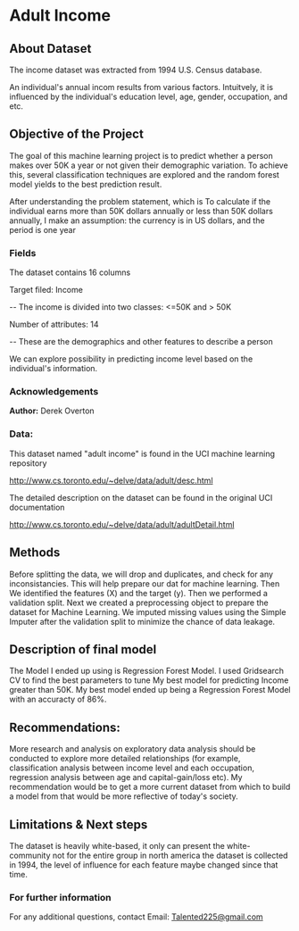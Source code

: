 # Adult Income

## About Dataset 

The income dataset was extracted from 1994 U.S. Census database.

An individual's annual incom results from various factors. Intuitvely, it is influenced by the individual's education level, age, gender, occupation, and etc.

## Objective of the Project 

The goal of this machine learning project is to predict whether a person makes over 50K a year or not given their demographic variation. To achieve this, several classification techniques are explored and the random forest model yields to the best prediction result.

After understanding the problem statement, which is To calculate if the individual earns more than 50K dollars annually or less than 50K dollars annually, I make an assumption: the currency is in US dollars, and the period is one year

### Fields

The dataset contains 16 columns

Target filed: Income 

-- The income is divided into two classes: <=50K and > 50K

Number of attributes: 14

-- These are the demographics and other features to describe a person 

We can explore possibility in predicting income level based on the individual's information.

### Acknowledgements 

**Author:** Derek Overton

### Data:

This dataset named "adult income" is found in the UCI machine learning repository

http://www.cs.toronto.edu/~delve/data/adult/desc.html

The detailed description on the dataset can be found in the original UCI documentation

http://www.cs.toronto.edu/~delve/data/adult/adultDetail.html

## Methods

Before splitting the data, we will drop and duplicates, and check for any inconsistancies. This will help prepare our dat for machine learning. Then We identified the features (X) and the target (y). Then we performed a validation split. Next we created a preprocessing object to prepare the dataset for Machine Learning. We imputed missing values using the Simple Imputer after the validation split to minimize the chance of data leakage.

## Description of final model 

The Model I ended up using is Regression Forest Model. I used Gridsearch CV to find the best parameters to tune My best model for predicting Income greater than 50K. My best model ended up being a Regression Forest Model with an accuracty of 86%.  

## Recommendations:

More research and analysis on exploratory data analysis should be conducted to explore more detailed relationships (for example, classification analysis between income level and each occupation, regression analysis between age and capital-gain/loss etc).  My recommendation would be to get a more current dataset from which to build a model from that would be more reflective of today's society.  

## Limitations & Next steps 

The dataset is heavily white-based, it only can present the white-community not for the entire group in north america
the dataset is collected in 1994, the level of influence for each feature maybe changed since that time.

### For further information

For any additional questions, contact Email: Talented225@gmail.com
